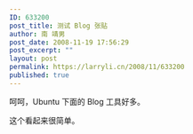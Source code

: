 ```yaml
---
ID: 633200
post_title: 测试 Blog 张贴
author: 南 靖男
post_date: 2008-11-19 17:56:29
post_excerpt: ""
layout: post
permalink: https://larryli.cn/2008/11/633200
published: true
---
```

<p>呵呵，Ubuntu 下面的 Blog 工具好多。</p><p>
这个看起来很简单。</p>